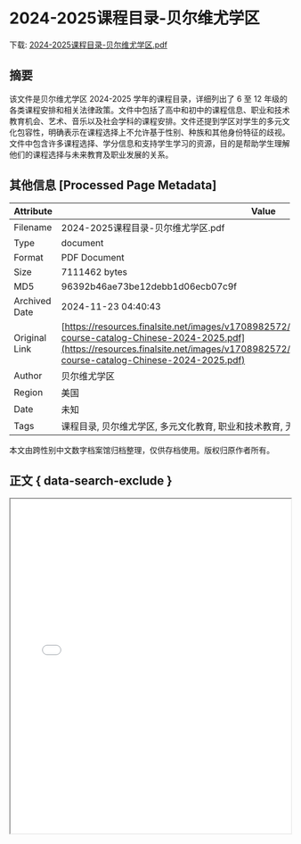 # 2024-2025课程目录-贝尔维尤学区

<!-- tcd_download_link -->
下载: [2024-2025课程目录-贝尔维尤学区.pdf](2024-2025课程目录-贝尔维尤学区.pdf)
<!-- tcd_download_link_end -->

## 摘要

<!-- tcd_abstract -->
该文件是贝尔维尤学区 2024-2025 学年的课程目录，详细列出了 6 至 12 年级的各类课程安排和相关法律政策。文件中包括了高中和初中的课程信息、职业和技术教育机会、艺术、音乐以及社会学科的课程安排。文件还提到学区对学生的多元文化包容性，明确表示在课程选择上不允许基于性别、种族和其他身份特征的歧视。文件中包含许多课程选择、学分信息和支持学生学习的资源，目的是帮助学生理解他们的课程选择与未来教育及职业发展的关系。

<!-- tcd_abstract_end -->

## 其他信息 [Processed Page Metadata]

| Attribute       | Value                                  |
|-----------------|----------------------------------------|
| Filename        | 2024-2025课程目录-贝尔维尤学区.pdf                             |
| Type            | document                                 |
| Format          | PDF Document                               |
| Size            | 7111462 bytes                           |
| MD5             | 96392b46ae73be12debb1d06ecb07c9f                                  |
| Archived Date   | 2024-11-23 04:40:43                             |
| Original Link   | [https://resources.finalsite.net/images/v1708982572/bsd405org/qhpp9qve7jvq2zbwridn/bsd-course-catalog-Chinese-2024-2025.pdf](https://resources.finalsite.net/images/v1708982572/bsd405org/qhpp9qve7jvq2zbwridn/bsd-course-catalog-Chinese-2024-2025.pdf)                         |
| Author          | 贝尔维尤学区                               |
| Region          | 美国                               |
| Date            | 未知                                 |
| Tags            | 课程目录, 贝尔维尤学区, 多元文化教育, 职业和技术教育, 无歧视政策, 高中课程, 初中课程                                 |

本文由跨性别中文数字档案馆归档整理，仅供存档使用。版权归原作者所有。


## 正文 { data-search-exclude }

<!-- tcd_main_text -->
<iframe src="../2024-2025课程目录-贝尔维尤学区.pdf" width="100%" height="600px">
    <p>无法显示PDF，请下载查看。</p>
</iframe>
<!-- tcd_main_text_end -->

